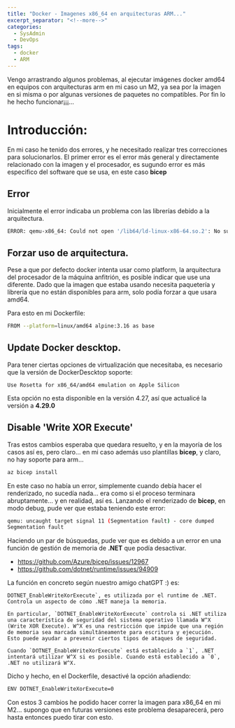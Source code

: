 ```yaml
---
title: "Docker - Imagenes x86_64 en arquitecturas ARM..."
excerpt_separator: "<!--more-->"
categories:
  - SysAdmin
  - DevOps
tags:
  - docker
  - ARM
---
```

Vengo arrastrando algunos problemas, al ejecutar imágenes docker amd64 en equipos con arquitecturas arm en mi caso un M2, ya sea por la imagen en si misma o por algunas versiones de paquetes no compatibles. Por fin lo he hecho funcionar¡¡¡...
<!--more-->
# Introducción:

En mi caso he tenido dos errores, y he necesitado realizar tres correcciones para solucionarlos. El primer error es el error más general y directamente relacionado con la imagen y el procesador, es sugundo error es más especifico del software que se usa, en este caso **bicep**

## Error
Inicialmente el error indicaba un problema con las librerías debido a la arquitectura.
```bash
ERROR: qemu-x86_64: Could not open '/lib64/ld-linux-x86-64.so.2': No such file or directory
```

## Forzar uso de arquitectura.
Pese a que por defecto docker intenta usar como platform, la arquitectura del procesador de la máquina anfitrión, es posible indicar que use una diferente. 
Dado que la imagen que estaba usando necesita paquetería y librería que no están disponibles para arm, solo podía forzar a que usara amd64.

Para esto en mi Dockerfile:
```bash
FROM --platform=linux/amd64 alpine:3.16 as base
```

## Update Docker descktop.
Para tener ciertas opciones de virtualización que necesitaba, es necesario que la versión de DockerDescktop soporte:
```
Use Rosetta for x86_64/amd64 emulation on Apple Silicon
```
Esta opción no esta disponible en la versión 4.27, así que actualicé la versión a **4.29.0**

## Disable 'Write XOR Execute'
Tras estos cambios esperaba que quedara resuelto, y en la mayoría de los casos así es, pero claro... en mi caso además uso plantillas **bicep**, y claro, no hay soporte para arm...

```bash
az bicep install
```
En este caso no había un error, simplemente cuando debía hacer el renderizado, no sucedía nada... era como si el proceso terminara abruptamente... y en realidad, así es.
Lanzando el renderizado de **bicep**, en modo debug, pude ver que estaba teniendo este error:

```bash
qemu: uncaught target signal 11 (Segmentation fault) - core dumped
Segmentation fault
```

Haciendo un par de búsquedas, pude ver que es debido a un error en una función de gestión de memoria de **.NET** que podía desactivar.

- https://github.com/Azure/bicep/issues/12967
- https://github.com/dotnet/runtime/issues/94909

La función en concreto según nuestro amigo chatGPT :) es:
```
DOTNET_EnableWriteXorExecute`, es utilizada por el runtime de .NET. Controla un aspecto de cómo .NET maneja la memoria.

En particular, `DOTNET_EnableWriteXorExecute` controla si .NET utiliza una característica de seguridad del sistema operativo llamada W^X (Write XOR Execute). W^X es una restricción que impide que una región de memoria sea marcada simultáneamente para escritura y ejecución. Esto puede ayudar a prevenir ciertos tipos de ataques de seguridad.

Cuando `DOTNET_EnableWriteXorExecute` está establecido a `1`, .NET intentará utilizar W^X si es posible. Cuando está establecido a `0`, .NET no utilizará W^X.
```

Dicho y hecho, en el Dockerfile, desactivé la opción añadiendo:
```bash
ENV DOTNET_EnableWriteXorExecute=0
```

Con estos 3 cambios he podido hacer correr la imagen para x86_64 en mi M2... supongo que en futuras versiones este problema desaparecerá, pero hasta entonces puedo tirar con esto.

